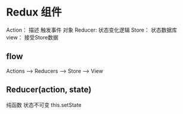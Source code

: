 # Redux 组件
Action： 描述 触发事件 对象
Reducer: 状态变化逻辑
Store： 状态数据库
view： 接受Store数据

## flow
Actions --> Reducers --> Store --> View


## Reducer(action,  state)
纯函数
状态不可变 this.setState



